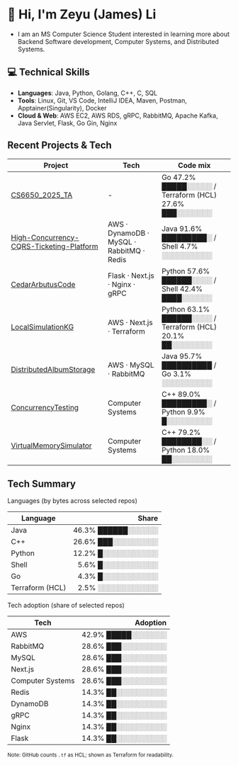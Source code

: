 <!---
James-Zeyu-Li/James-Zeyu-Li is a ✨ special ✨ repository because its `README.md` (this file) appears on your GitHub profile.
You can click the Preview link to take a look at your changes.
--->

# 👋 Hi, I'm Zeyu (James) Li
- I am an MS Computer Science Student interested in learning more about Backend Software development, Computer Systems, and Distributed Systems.

## 💻 Technical Skills
- **Languages**: Java, Python, Golang, C++, C, SQL
- **Tools**: Linux, Git, VS Code, IntelliJ IDEA, Maven, Postman, Apptainer(Singularity), Docker
- **Cloud & Web**: AWS EC2, AWS RDS, gRPC, RabbitMQ, Apache Kafka, Java Servlet, Flask, Go Gin, Nginx


## Recent Projects & Tech
<!--TECH-PROJECTS:START-->
| Project | Tech | Code mix |
|---|---|---|
| [CS6650_2025_TA](https://github.com/James-Zeyu-Li/CS6650_2025_TA) | - | Go 47.2% █████░░░░░ / Terraform (HCL) 27.6% ███░░░░░░░ |
| [High-Concurrency-CQRS-Ticketing-Platform](https://github.com/James-Zeyu-Li/High-Concurrency-CQRS-Ticketing-Platform) | AWS · DynamoDB · MySQL · RabbitMQ · Redis | Java 91.6% █████████░ / Shell  4.7% ░░░░░░░░░░ |
| [CedarArbutusCode](https://github.com/James-Zeyu-Li/CedarArbutusCode) | Flask · Next.js · Nginx · gRPC | Python 57.6% ██████░░░░ / Shell 42.4% ████░░░░░░ |
| [LocalSimulationKG](https://github.com/James-Zeyu-Li/LocalSimulationKG) | AWS · Next.js · Terraform | Python 63.1% ██████░░░░ / Terraform (HCL) 20.1% ██░░░░░░░░ |
| [DistributedAlbumStorage](https://github.com/James-Zeyu-Li/DistributedAlbumStorage) | AWS · MySQL · RabbitMQ | Java 95.7% ██████████ / Go  3.1% ░░░░░░░░░░ |
| [ConcurrencyTesting](https://github.com/James-Zeyu-Li/ConcurrencyTesting) | Computer Systems | C++ 89.0% █████████░ / Python  9.9% █░░░░░░░░░ |
| [VirtualMemorySimulator](https://github.com/James-Zeyu-Li/VirtualMemorySimulator) | Computer Systems | C++ 79.2% ████████░░ / Python 18.0% ██░░░░░░░░ |
<!--TECH-PROJECTS:END-->

## Tech Summary
<!--TECH-OVERALL:START-->
Languages (by bytes across selected repos)

| Language | Share |
|---|---:|
| Java |  46.3% ██████░░░░░░ |
| C++ |  26.6% ███░░░░░░░░░ |
| Python |  12.2% █░░░░░░░░░░░ |
| Shell |   5.6% █░░░░░░░░░░░ |
| Go |   4.3% █░░░░░░░░░░░ |
| Terraform (HCL) |   2.5% ░░░░░░░░░░░░ |

Tech adoption (share of selected repos)

| Tech | Adoption |
|---|---:|
| AWS |  42.9% █████░░░░░░░ |
| RabbitMQ |  28.6% ███░░░░░░░░░ |
| MySQL |  28.6% ███░░░░░░░░░ |
| Next.js |  28.6% ███░░░░░░░░░ |
| Computer Systems |  28.6% ███░░░░░░░░░ |
| Redis |  14.3% ██░░░░░░░░░░ |
| DynamoDB |  14.3% ██░░░░░░░░░░ |
| gRPC |  14.3% ██░░░░░░░░░░ |
| Nginx |  14.3% ██░░░░░░░░░░ |
| Flask |  14.3% ██░░░░░░░░░░ |

<sub>Note: GitHub counts `.tf` as HCL; shown as Terraform for readability.</sub>
<!--TECH-OVERALL:END-->
